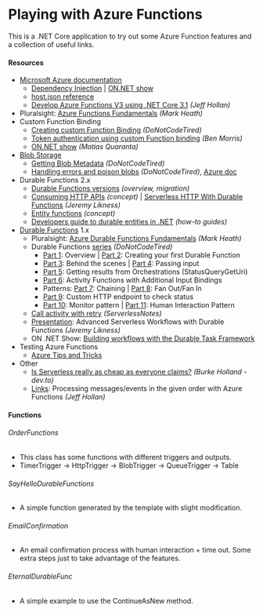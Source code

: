 # Playing with Azure Functions
This is a .NET Core application to try out some Azure Function features and a collection of useful links.

#### Resources
- [Microsoft Azure documentation](https://docs.microsoft.com/en-us/azure/azure-functions/ "Microsoft Azure documentation")
  - [Dependency Injection](https://docs.microsoft.com/en-us/azure/azure-functions/functions-dotnet-dependency-injection "Dependency Injection") | [ON.NET show](https://youtu.be/LTPbaNzJd18?t=60)
  - [host.json reference](https://docs.microsoft.com/en-us/azure/azure-functions/functions-host-json "host.json reference")
  - [Develop Azure Functions V3 using .NET Core 3.1](https://dev.to/azure/develop-azure-functions-using-net-core-3-0-gcm) *(Jeff Hollan)*
- Pluralsight: [Azure Functions Fundamentals](https://app.pluralsight.com/library/courses/azure-functions-fundamentals) *(Mark Heath)*
- Custom Function Binding
  - [Creating custom Function Binding](http://dontcodetired.com/blog/post/Creating-Custom-Azure-Functions-Bindings "Creating custom Function Binding") *(DoNotCodeTired)*
  - [Token authentication using custom Function binding](https://www.ben-morris.com/custom-token-authentication-in-azure-functions-using-bindings/ "Token authentication using custom Function binding") *(Ben Morris)*
  - [ON.NET show](https://youtu.be/vKrUn9qiUI8?t=60) *(Matías Quaranta)*
- [Blob Storage](https://docs.microsoft.com/en-us/azure/azure-functions/functions-bindings-storage-blob "Blob Storage")
  - [Getting Blob Metadata](http://dontcodetired.com/blog/post/Getting-Blob-Metadata-When-Using-Azure-Functions-Blob-Storage-Triggers "Getting Blob Metadata") *(DoNotCodeTired)*
  - [Handling errors and poison blobs](http://dontcodetired.com/blog/post/Handling-Errors-and-Poison-Blobs-in-Azure-Functions-With-Azure-Blob-Storage-Triggers "Handling errors and poison blobs") *(DoNotCodeTired)*, [Azure doc](https://docs.microsoft.com/en-us/azure/azure-functions/functions-bindings-storage-blob#trigger---poison-blobs "Azure doc")
- Durable Functions 2.x 
  - [Durable Functions versions](https://docs.microsoft.com/en-us/azure/azure-functions/durable/durable-functions-versions) *(overview, migration)*
  - [Consuming HTTP APIs](https://docs.microsoft.com/en-us/azure/azure-functions/durable/durable-functions-http-features#consuming-http-apis) *(concept)* | [Serverless HTTP With Durable Functions](https://blog.jeremylikness.com/blog/serverless-http-with-durable-functions) *(Jeremy Likness)*
  - [Entity functions](https://docs.microsoft.com/en-us/azure/azure-functions/durable/durable-functions-entities) *(concept)*
  - [Developers guide to durable entities in .NET](https://docs.microsoft.com/en-us/azure/azure-functions/durable/durable-functions-dotnet-entities) *(how-to guides)*
- [Durable Functions](https://docs.microsoft.com/en-ie/azure/azure-functions/durable/) 1.x
  - Pluralsight: [Azure Durable Functions Fundamentals](https://app.pluralsight.com/library/courses/azure-durable-functions-fundamentals) *(Mark Heath)*
  - Durable Functions [series](http://dontcodetired.com/blog/?tag=durfuncseries) *(DoNotCodeTired)*
    - [Part 1](http://dontcodetired.com/blog/post/Understanding-Azure-Durable-Functions-Part-1-Overview): Overview | [Part 2](http://dontcodetired.com/blog/post/Understanding-Azure-Durable-Functions-Part-2-Creating-Your-First-Durable-Function): Creating your first Durable Function
    - [Part 3](http://dontcodetired.com/blog/post/Understanding-Azure-Durable-Functions-Part-3-What-Is-Durability): Behind the scenes | [Part 4](http://dontcodetired.com/blog/post/Understanding-Azure-Durable-Functions-Part-4-Passing-Input-To-Orchestrations-and-Activities): Passing input
    - [Part 5](http://dontcodetired.com/blog/post/Understanding-Azure-Durable-Functions-Part-5-Getting-Results-from-Orchestrations): Getting results from Orchestrations (StatusQueryGetUri)
    - [Part 6](http://dontcodetired.com/blog/post/Understanding-Azure-Durable-Functions-Part-6-Activity-Functions-with-Additional-Input-Bindings): Activity Functions with Additional Input Bindings
    - Patterns: [Part 7](http://dontcodetired.com/blog/post/Understanding-Azure-Durable-Functions-Part-7-The-Function-Chaining-Pattern): Chaining | [Part 8](http://dontcodetired.com/blog/post/Understanding-Azure-Durable-Functions-Part-8-The-Fan-OutFan-In-Pattern): Fan Out/Fan In
    - [Part 9](http://dontcodetired.com/blog/post/Understanding-Azure-Durable-Functions-Part-9-The-Asynchronous-HTTP-API-Pattern): Custom HTTP endpoint to check status
    - [Part 10](http://dontcodetired.com/blog/post/Understanding-Azure-Durable-Functions-Part-10-The-Monitor-Pattern): Monitor pattern | [Part 11](http://dontcodetired.com/blog/post/Understanding-Azure-Durable-Functions-Part-11-The-Asynchronous-Human-Interaction-Pattern): Human Interaction Pattern
  - [Call activity with retry](https://www.serverlessnotes.com/docs/retries-with-azure-durable-functions) *(ServerlessNotes)*
  - [Presentation](https://www.youtube.com/watch?v=QvaPka0lmdU): Advanced Serverless Workflows with Durable Functions *(Jeremy Likness)*
  - ON .NET Show: [Building workflows with the Durable Task Framework](https://www.youtube.com/watch?v=11a4FMm5BHU)
- Testing Azure Functions
  - [Azure Tips and Tricks](https://microsoft.github.io/AzureTipsAndTricks/blog/tip196.html "Azure Tips and Tricks")
- Other
  - [Is Serverless really as cheap as everyone claims?](https://dev.to/azure/is-serverless-really-as-cheap-as-everyone-claims-4i9n) *(Burke Holland - dev.to)*
  - [Links](https://github.com/19balazs86/AzureServiceBus): Processing messages/events in the given order with Azure Functions *(Jeff Hollan)*

#### Functions

###### OrderFunctions

- This class has some functions with different triggers and outputs.
- TimerTrigger -> HttpTrigger -> BlobTrigger -> QueueTrigger -> Table

###### SayHelloDurableFunctions

- A simple function generated by the template with slight modification.

###### EmailConfirmation

- An email confirmation process with human interaction + time out. Some extra steps just to take advantage of the features.

###### EternalDurableFunc

- A simple example to use the ContinueAsNew method.